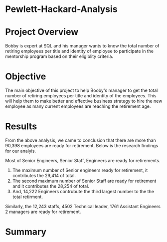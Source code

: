 # Pewlett-Hackard-Analysis

# Project Overview
Bobby is expert at SQL and his manager wants to know the total number of retiring employees per title and identity of employee to participate in the mentorship program based on their eligiblity criteria.

# Objective
The main objective of this project to help Booby's manager to get the total number of retiring employees per title and identity of the employees. This will help them to make better and effective business strategy to hire the new employee as many current employees are reaching the retirement age.

# Results
From the above analysis, we came to conclusion that there are more than 90,398 employees are ready for retirement. Below is the research findings for our analyis.

Most of Senior Engineers, Senior Staff, Engineers are ready for retirements.
1. The maximum number of Senior engineers ready for retirement, it contributes the 29,414  of total.
2. The second maximum number of Senior Staff are ready for retirement and it contributes the  28,254 of total.
3. And, 14,222 Engineers contrubute the third largest number to the the total retirment.

Similarly, the 12,243 staffs, 4502 Technical leader, 1761 Assistant Engineers 2 managers are ready for retirement.



# Summary
